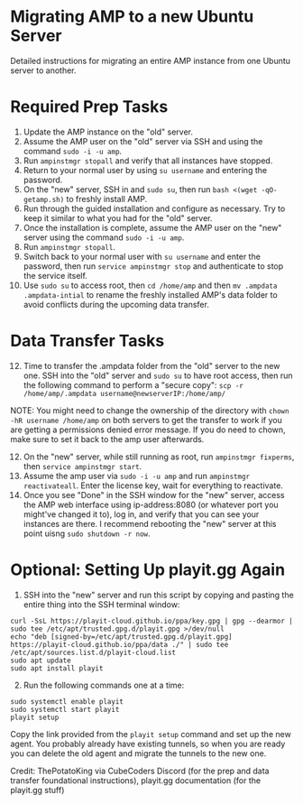 # Migrating AMP to a new Ubuntu Server
Detailed instructions for migrating an entire AMP instance from one Ubuntu server to another.

# Required Prep Tasks
1. Update the AMP instance on the "old" server.
2. Assume the AMP user on the "old" server via SSH and using the command `sudo -i -u amp`.
3. Run `ampinstmgr stopall` and verify that all instances have stopped.
4. Return to your normal user by using `su username` and entering the password.
5. On the "new" server, SSH in and `sudo su`, then run `bash <(wget -qO- getamp.sh)` to freshly install AMP.
6. Run through the guided installation and configure as necessary. Try to keep it similar to what you had for the "old" server.
7. Once the installation is complete, assume the AMP user on the "new" server using the command `sudo -i -u amp`.
8. Run `ampinstmgr stopall`.
9. Switch back to your normal user with `su username` and enter the password, then run `service ampinstmgr stop` and authenticate to stop the service itself.
10. Use `sudo su` to access root, then `cd /home/amp` and then `mv .ampdata .ampdata-intial` to rename the freshly installed AMP's data folder to avoid conflicts during the upcoming data transfer.

# Data Transfer Tasks
12. Time to transfer the .ampdata folder from the "old" server to the new one. SSH into the "old" server and `sudo su` to have root access, then run the following command to perform a "secure copy": `scp -r /home/amp/.ampdata username@newserverIP:/home/amp/`

NOTE: You might need to change the ownership of the directory with `chown -hR username /home/amp` on both servers to get the transfer to work if you are getting a permissions denied error message. If you do need to chown, make sure to set it back to the amp user afterwards.

12. On the "new" server, while still running as root, run `ampinstmgr fixperms`, then `service ampinstmgr start`.
13. Assume the amp user via `sudo -i -u amp` and run `ampinstmgr reactivateall`. Enter the license key, wait for everything to reactivate.
14. Once you see "Done" in the SSH window for the "new" server, access the AMP web interface using ip-address:8080 (or whatever port you might've changed it to), log in, and verify that you can see your instances are there. I recommend rebooting the "new" server at this point uisng `sudo shutdown -r now`.

# Optional: Setting Up playit.gg Again
1. SSH into the "new" server and run this script by copying and pasting the entire thing into the SSH terminal window:
```
curl -SsL https://playit-cloud.github.io/ppa/key.gpg | gpg --dearmor | sudo tee /etc/apt/trusted.gpg.d/playit.gpg >/dev/null
echo "deb [signed-by=/etc/apt/trusted.gpg.d/playit.gpg] https://playit-cloud.github.io/ppa/data ./" | sudo tee /etc/apt/sources.list.d/playit-cloud.list
sudo apt update
sudo apt install playit
```
2. Run the following commands one at a time:
```
sudo systemctl enable playit
sudo systemctl start playit
playit setup
```
Copy the link provided from the `playit setup` command and set up the new agent. You probably already have existing tunnels, so when you are ready you can delete the old agent and migrate the tunnels to the new one.

Credit: ThePotatoKing via CubeCoders Discord (for the prep and data transfer foundational instructions), playit.gg documentation (for the playit.gg stuff)
